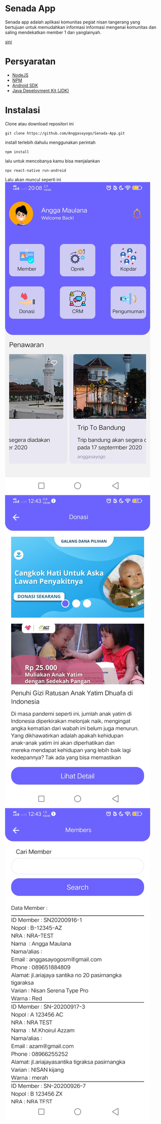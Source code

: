 # Senada App
Senada app adalah aplikasi komunitas pegiat nisan tangerang yang bertujuan untuk memudahkan informasi informasi mengenai komunitas dan saling mendekatkan member 1 dan yanglainyah.


[sini](#instalasi)

# Persyaratan
- [NodeJS](https://nodejs.org/en/)
- [NPM](npmjs.com/)
- [Android SDK](https://developer.android.com/)
- [Java Depelovment Kit (JDK)](https://www.oracle.com/java/technologies/javase-jdk13-downloads.html)

# Instalasi
Clone atau download repositori ini
```
git clone https://github.com/Anggasayogo/Senada-App.git
```
install terlebih dahulu menggunakan perintah
```
npm install
```
lalu untuk mencobanya kamu bisa menjalankan
```
npx react-native run-android
```
Lalu akan muncul seperti ini
![](images/bg-1.jpg)
![](images/bg-3.jpg)
![](images/bg-2.jpg)